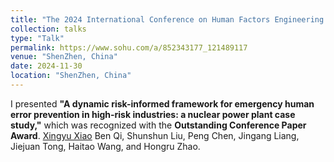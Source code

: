 ```yaml
---
title: "The 2024 International Conference on Human Factors Engineering and Intelligent Systems Interaction"
collection: talks
type: "Talk"
permalink: https://www.sohu.com/a/852343177_121489117
venue: "ShenZhen, China"
date: 2024-11-30
location: "ShenZhen, China"
---
```


I presented **"A dynamic risk-informed framework for emergency human error prevention in high-risk industries: a nuclear power plant case study,"** which was recognized with the **Outstanding Conference Paper Award**. <u>Xingyu Xiao</u> Ben Qi, Shunshun Liu, Peng Chen, Jingang Liang, Jiejuan Tong, Haitao Wang, and Hongru Zhao.